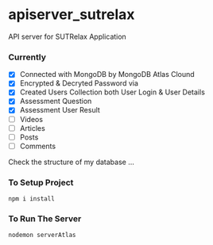 # apiserver_sutrelax
API server for SUTRelax Application

### Currently
- [X] Connected with MongoDB by MongoDB Atlas Clound
- [X] Encrypted & Decryted Password via
- [X] Created Users Collection both User Login & User Details
- [X] Assessment Question
- [X] Assessment User Result
- [ ] Videos
- [ ] Articles
- [ ] Posts
- [ ] Comments

Check the structure of my database ...

### To Setup Project
```
npm i install
```

### To Run The Server
```
nodemon serverAtlas
```
